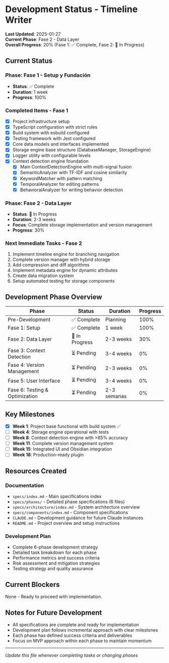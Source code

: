 # Development Status - Timeline Writer

**Last Updated**: 2025-01-27  
**Current Phase**: Fase 2 - Data Layer  
**Overall Progress**: 20% (Fase 1: ✅ Complete, Fase 2: 🔄 In Progress)

## Current Status

### Phase: Fase 1 - Setup y Fundación
- **Status**: ✅ Complete
- **Duration**: 1 week
- **Progress**: 100%

### Completed Items - Fase 1
- [x] Project infrastructure setup
- [x] TypeScript configuration with strict rules
- [x] Build system with esbuild configured
- [x] Testing framework with Jest configured
- [x] Core data models and interfaces implemented
- [x] Storage engine base structure (DatabaseManager, StorageEngine)
- [x] Logger utility with configurable levels
- [x] Context detection engine foundation
  - [x] Main ContextDetectionEngine with multi-signal fusion
  - [x] SemanticAnalyzer with TF-IDF and cosine similarity
  - [x] KeywordMatcher with pattern matching
  - [x] TemporalAnalyzer for editing patterns
  - [x] BehavioralAnalyzer for writing behavior detection

### Phase: Fase 2 - Data Layer
- **Status**: 🔄 In Progress
- **Duration**: 2-3 weeks  
- **Focus**: Complete storage implementation and version management
- **Progress**: 30%

### Next Immediate Tasks - Fase 2
1. Implement timeline engine for branching navigation
2. Complete version manager with hybrid storage
3. Add compression and diff algorithms
4. Implement metadata engine for dynamic attributes
5. Create data migration system
6. Setup automated testing for storage components

## Development Phase Overview

| Phase | Status | Duration | Progress |
|-------|--------|----------|----------|
| Pre-Development | ✅ Complete | Planning | 100% |
| Fase 1: Setup | ✅ Complete | 1 week | 100% |
| Fase 2: Data Layer | 🔄 In Progress | 2-3 weeks | 30% |
| Fase 3: Context Detection | ⏳ Pending | 3-4 weeks | 0% |
| Fase 4: Version Management | ⏳ Pending | 2-3 weeks | 0% |
| Fase 5: User Interface | ⏳ Pending | 3-4 weeks | 0% |
| Fase 6: Testing & Optimization | ⏳ Pending | 2-3 semanas | 0% |

## Key Milestones

- [x] **Week 1**: Project base functional with build system ✅
- [ ] **Week 4**: Storage engine operational with tests
- [ ] **Week 8**: Context detection engine with >85% accuracy  
- [ ] **Week 11**: Complete version management system
- [ ] **Week 15**: Integrated UI and Obsidian integration
- [ ] **Week 18**: Production-ready plugin

## Resources Created

### Documentation
- `specs/index.md` - Main specifications index
- `specs/phases/` - Detailed phase specifications (6 files)
- `specs/architecture/index.md` - System architecture overview
- `specs/components/index.md` - Component specifications
- `CLAUDE.md` - Development guidance for future Claude instances
- `README.md` - Project overview and setup instructions

### Development Plan
- Complete 6-phase development strategy
- Detailed task breakdown for each phase
- Performance metrics and success criteria
- Risk assessment and mitigation strategies
- Testing strategy and quality assurance

## Current Blockers
None - Ready to proceed with implementation.

## Notes for Future Development
- All specifications are complete and ready for implementation
- Development plan follows incremental approach with clear milestones
- Each phase has defined success criteria and deliverables
- Focus on MVP approach within each phase to maintain momentum

---
*Update this file whenever completing tasks or changing phases*